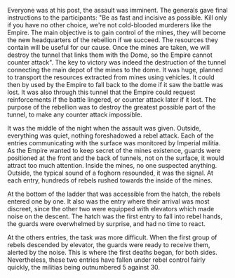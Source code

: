 Everyone was at his post, the assault was imminent. The generals gave final instructions to the participants: "Be as fast and incisive as possible.  Kill only if you have no other choice, we're not cold-blooded murderers like the Empire. The main objective is to gain control of the mines, they will become the new headquarters of the rebellion if we succeed. The resources they contain will be useful for our cause. Once the mines are taken, we will destroy the tunnel that links them with the Dome, so the Empire cannot counter attack". The key to victory was indeed the destruction of the tunnel connecting the main depot of the mines to the dome. It was huge, planned to transport the resources extracted from mines using vehicles. It could then by used by the Empire to fall back to the dome if it saw the battle was lost. It was also through this tunnel that the Empire could request reinforcements if the battle lingered, or counter attack later if it lost. The purpose of the rebellion was to destroy the greatest possible part of the tunnel, to make any counter attack impossible.

It was the middle of the night when the assault was given. Outside, everything was quiet, nothing foreshadowed a rebel attack. Each of the entries communicating with the surface was monitored by Imperial militia. As the Empire wanted to keep secret of the mines existence, guards were positioned at the front and the back of tunnels, not on the surface, it would attract too much attention. Inside the mines, no one suspected anything. Outside, the typical sound of a foghorn resounded, it was the signal. At each entry, hundreds of rebels rushed towards the inside of the mines.

At the bottom of the ladder that was accessible from the hatch, the rebels entered one by one. It also was the entry where their arrival was most discreet, since the other two were equipped with elevators which made noise on the descent. The hatch was the first entry to fall into rebel hands, the guards were overwhelmed by surprise, and had no time to react.

At the others entries, the task was more difficult. When the first group of rebels descended by elevator, the guards were ready to receive them, alerted by the noise. This is where the first deaths began, for both sides. Nevertheless, these two entries have fallen under rebel control fairly quickly, the militias being outnumbered 5 against 30.
